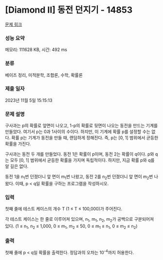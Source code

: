 # [Diamond II] 동전 던지기 - 14853 

[문제 링크](https://www.acmicpc.net/problem/14853) 

### 성능 요약

메모리: 111628 KB, 시간: 492 ms

### 분류

베이즈 정리, 미적분학, 조합론, 수학, 확률론

### 제출 일자

2023년 11월 5일 15:15:13

### 문제 설명

<p>구사과는 p의 확률로 앞면이 나오고, 1-p의 확률로 뒷면이 나오는 동전을 만드는 기계를 만들었다. 여기서 p는 0과 1사이의 수이다. 하지만, 이 기계에 확률 p를 설정할 수는 없다. 확률 p는 기계가 동전을 만들 때, 랜덤하게 정해진다. 즉, p는 [0, 1] 범위에서 균등한 확률을 가진다.</p>

<p>구사과는 동전 두 개를 만들었다. 동전 1은 확률이 p이며, 동전 2는 확률이 q이다. p와 q는 모두 [0, 1] 범위에서 균등한 확률을 가지며 독립적이다. 하지만, 지금 확률 p와 q를 알 길은 없다.</p>

<p>동전 1을 n<sub>1</sub>번 던졌더니 앞 면이 m<sub>1</sub>번 나왔고, 동전 2를 n<sub>2</sub>번 던졌더니 앞 면이 m<sub>2</sub>번 나왔다. 이때, p < q일 확률을 구하는 프로그램을 작성하시오.</p>

### 입력 

 <p>첫째 줄에 테스트 케이스의 개수 T (1 ≤ T ≤ 100,000)가 주어진다.</p>

<p>각 테스트 케이스는 한 줄로 이루어져 있으며, n<sub>1</sub>, m<sub>1</sub>, n<sub>2</sub>, m<sub>2</sub>가 공백으로 구분되어져 있다. (1 ≤ n<sub>1</sub>, n<sub>2</sub> ≤ 1,000, 0 ≤ m<sub>1</sub>, m<sub>2</sub> ≤ 50, 0 ≤ m<sub>1</sub> ≤ n<sub>1</sub>, 0 ≤ m<sub>2</sub> ≤ n<sub>2</sub>)</p>

### 출력 

 <p>첫째 줄에 p < q일 확률을 출력한다. 정답과의 오차는 10<sup>-4</sup>까지 허용한다.</p>

